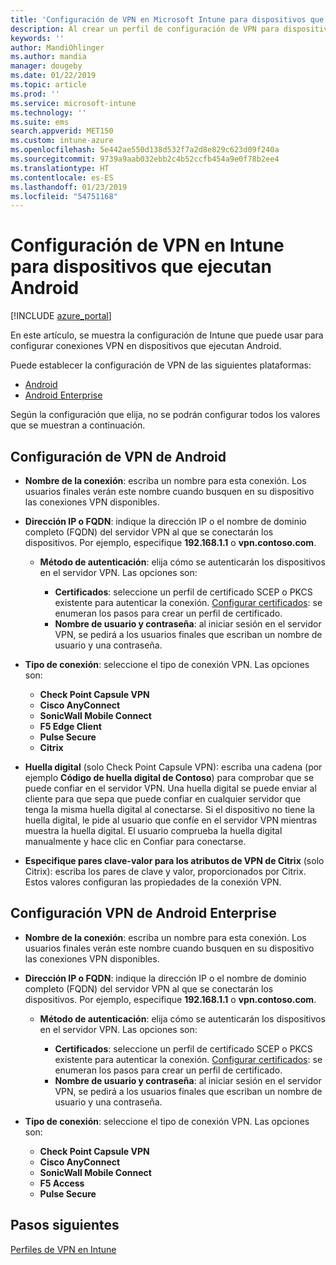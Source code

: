 ```yaml
---
title: 'Configuración de VPN en Microsoft Intune para dispositivos que ejecutan Android: Azure | Microsoft Docs'
description: Al crear un perfil de configuración de VPN para dispositivos Android y Android for Work, escriba el nombre de conexión, la dirección IP o FQDN del servidor VPN, elija cómo se autentican los usuarios con el servidor VPN y, después, elija los tipos de conexión Citrix, SonicWall, Check Point Capsule, Pulse Secure y Microsoft Edge.
keywords: ''
author: MandiOhlinger
ms.author: mandia
manager: dougeby
ms.date: 01/22/2019
ms.topic: article
ms.prod: ''
ms.service: microsoft-intune
ms.technology: ''
ms.suite: ems
search.appverid: MET150
ms.custom: intune-azure
ms.openlocfilehash: 5e442ae550d138d532f7a2d8e829c623d09f240a
ms.sourcegitcommit: 9739a9aab032ebb2c4b52ccfb454a9e0f78b2ee4
ms.translationtype: HT
ms.contentlocale: es-ES
ms.lasthandoff: 01/23/2019
ms.locfileid: "54751168"
---
```

# <a name="configure-vpn-settings-for-devices-running-android-in-intune"></a>Configuración de VPN en Intune para dispositivos que ejecutan Android

[!INCLUDE [azure_portal](./includes/azure_portal.md)]

En este artículo, se muestra la configuración de Intune que puede usar para configurar conexiones VPN en dispositivos que ejecutan Android.

Puede establecer la configuración de VPN de las siguientes plataformas:

- [Android](#android-vpn-settings)
- [Android Enterprise](#android-enterprise-vpn-settings)

Según la configuración que elija, no se podrán configurar todos los valores que se muestran a continuación.

## <a name="android-vpn-settings"></a>Configuración de VPN de Android

- **Nombre de la conexión**: escriba un nombre para esta conexión. Los usuarios finales verán este nombre cuando busquen en su dispositivo las conexiones VPN disponibles.
- **Dirección IP o FQDN**: indique la dirección IP o el nombre de dominio completo (FQDN) del servidor VPN al que se conectarán los dispositivos. Por ejemplo, especifique **192.168.1.1** o **vpn.contoso.com**.

  - **Método de autenticación**: elija cómo se autenticarán los dispositivos en el servidor VPN. Las opciones son:

    - **Certificados**: seleccione un perfil de certificado SCEP o PKCS existente para autenticar la conexión. [Configurar certificados](certificates-configure.md): se enumeran los pasos para crear un perfil de certificado.
    - **Nombre de usuario y contraseña**: al iniciar sesión en el servidor VPN, se pedirá a los usuarios finales que escriban un nombre de usuario y una contraseña.

- **Tipo de conexión**: seleccione el tipo de conexión VPN. Las opciones son:

  - **Check Point Capsule VPN**
  - **Cisco AnyConnect**
  - **SonicWall Mobile Connect**
  - **F5 Edge Client**
  - **Pulse Secure**
  - **Citrix**

- **Huella digital** (solo Check Point Capsule VPN): escriba una cadena (por ejemplo **Código de huella digital de Contoso**) para comprobar que se puede confiar en el servidor VPN. Una huella digital se puede enviar al cliente para que sepa que puede confiar en cualquier servidor que tenga la misma huella digital al conectarse. Si el dispositivo no tiene la huella digital, le pide al usuario que confíe en el servidor VPN mientras muestra la huella digital. El usuario comprueba la huella digital manualmente y hace clic en Confiar para conectarse.
- **Especifique pares clave-valor para los atributos de VPN de Citrix** (solo Citrix): escriba los pares de clave y valor, proporcionados por Citrix. Estos valores configuran las propiedades de la conexión VPN.

## <a name="android-enterprise-vpn-settings"></a>Configuración VPN de Android Enterprise

- **Nombre de la conexión**: escriba un nombre para esta conexión. Los usuarios finales verán este nombre cuando busquen en su dispositivo las conexiones VPN disponibles.
- **Dirección IP o FQDN**: indique la dirección IP o el nombre de dominio completo (FQDN) del servidor VPN al que se conectarán los dispositivos. Por ejemplo, especifique **192.168.1.1** o **vpn.contoso.com**.

  - **Método de autenticación**: elija cómo se autenticarán los dispositivos en el servidor VPN. Las opciones son:
  
    - **Certificados**: seleccione un perfil de certificado SCEP o PKCS existente para autenticar la conexión. [Configurar certificados](certificates-configure.md): se enumeran los pasos para crear un perfil de certificado.
    - **Nombre de usuario y contraseña**: al iniciar sesión en el servidor VPN, se pedirá a los usuarios finales que escriban un nombre de usuario y una contraseña.

- **Tipo de conexión**: seleccione el tipo de conexión VPN. Las opciones son:

  - **Check Point Capsule VPN**
  - **Cisco AnyConnect**
  - **SonicWall Mobile Connect**
  - **F5 Access**
  - **Pulse Secure**

## <a name="next-steps"></a>Pasos siguientes
[Perfiles de VPN en Intune](vpn-settings-configure.md)
